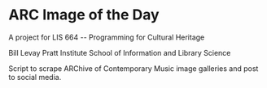 ARC Image of the Day
====================
A project for LIS 664 -- Programming for Cultural Heritage

Bill Levay
Pratt Institute School of Information and Library Science

Script to scrape ARChive of Contemporary Music image galleries and post to social media.
